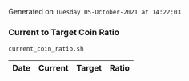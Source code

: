 Generated on `Tuesday 05-October-2021 at 14:22:03`

### Current to Target Coin Ratio
`current_coin_ratio.sh`

Date|Current|Target|Ratio
---|---|---|---
